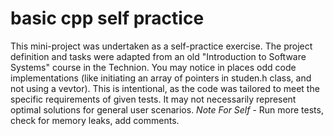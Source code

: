 # basic cpp self practice
This mini-project was undertaken as a self-practice exercise.
The project definition and tasks were adapted from an old "Introduction to Software Systems" course in the Technion.
You may notice in places odd code implementations (like initiating an array of pointers in studen.h class, and not using a vevtor).
This is intentional, as the code was tailored to meet the specific requirements of given tests. It may not necessarily represent optimal solutions for general user scenarios.
*Note For Self* - Run more tests, check for memory leaks, add comments.

